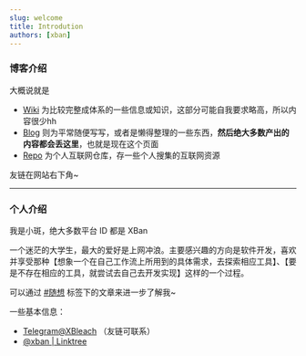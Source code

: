 ```yaml
---
slug: welcome
title: Introdution
authors: [xban]
---
```


### 博客介绍


大概说就是

- [Wiki](/docs/Intro) 为比较完整成体系的一些信息或知识，这部分可能自我要求略高，所以内容很少hh
- [Blog](/blog/) 则为平常随便写写，或者是懒得整理的一些东西，**然后绝大多数产出的内容都会丢这里**，也就是现在这个页面
- [Repo](/repo) 为个人互联网仓库，存一些个人搜集的互联网资源



友链在网站右下角~



***

### 个人介绍



我是小斑，绝大多数平台 ID 都是 XBan

一个迷茫的大学生，最大的爱好是上网冲浪。主要感兴趣的方向是软件开发，喜欢并享受那种【想象一个在自己工作流上所用到的具体需求，去探索相应工具】、【要是不存在相应的工具，就尝试去自己去开发实现】这样的一个过程。

可以通过 [#随想](/blog/tags/%E9%9A%8F%E6%83%B3) 标签下的文章来进一步了解我~



一些基本信息：

- [Telegram@XBleach](https://t.me/xbleach) （友链可联系）
- [@xban | Linktree](https://linktr.ee/xban)

